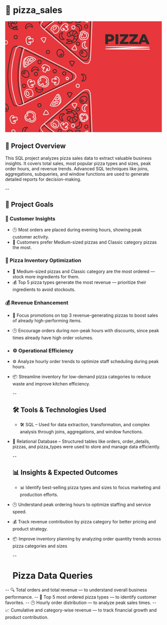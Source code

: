 # 🍕  pizza_sales

![Project Banner](https://github.com/Akshay240624/pizza_sales/blob/b1c8614274f59667e6352be724440094436cf1e9/code_output/banner.jpg)

## 📌 Project Overview
This SQL project analyzes pizza sales data to extract valuable business insights. It covers total sales, most popular pizza types and sizes, peak order hours, and revenue trends. Advanced SQL techniques like joins, aggregations, subqueries, and window functions are used to generate detailed reports for decision-making.


--
## 🎯 Project Goals

### 🛒 Customer Insights


- 🕒 Most orders are placed during evening hours, showing peak customer activity.
- 🍕 Customers prefer Medium-sized pizzas and Classic category pizzas the most.

###  🍕 Pizza  Inventory Optimization

- 🍕 Medium-sized pizzas and Classic category are the most ordered — stock more ingredients for them.
- 💰 Top 5 pizza types generate the most revenue — prioritize their ingredients to avoid stockouts.

### 💰 Revenue Enhancement

- 💸 Focus promotions on top 3 revenue-generating pizzas to boost sales of already high-performing items.
- 🕒 Encourage orders during non-peak hours with discounts, since peak times already have high order volumes.

- ### ⚙️ Operational Efficiency

- ⚙️ Analyze hourly order trends to optimize staff scheduling during peak hours.
- 📦 Streamline inventory for low-demand pizza categories to reduce waste and improve kitchen efficiency.


  --

  ## 🛠️ Tools & Technologies Used

  - 🛠️ SQL – Used for data extraction, transformation, and complex analysis through joins, aggregations, and window functions.
- 💾 Relational Database – Structured tables like orders, order_details, pizzas, and pizza_types were used to store and manage data efficiently.

  --

  ## 📊 Insights & Expected Outcomes
  - 📊 Identify best-selling pizza types and sizes to focus marketing and production efforts.
- 🕒 Understand peak ordering hours to optimize staffing and service speed.
- 💰 Track revenue contribution by pizza category for better pricing and product strategy.
- 📦 Improve inventory planning by analyzing order quantity trends across pizza categories and sizes


  --

  # Pizza Data Queries

-- 🔍 Total orders and total revenue — to understand overall business performance.
-- 🍕 Top 5 most ordered pizza types — to identify customer favorites.
-- 🕒 Hourly order distribution — to analyze peak sales times.
-- 📈 Cumulative and category-wise revenue — to track financial growth and product contribution.


  








